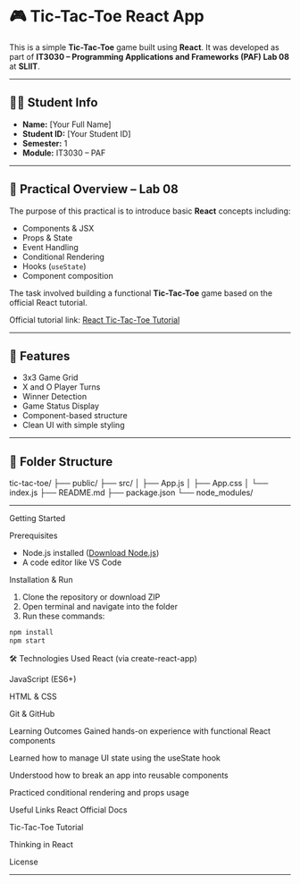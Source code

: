 # 🎮 Tic-Tac-Toe React App

This is a simple **Tic-Tac-Toe** game built using **React**. It was developed as part of **IT3030 – Programming Applications and Frameworks (PAF) Lab 08** at **SLIIT**.

---

## 👨‍🎓 Student Info

- **Name:** [Your Full Name]
- **Student ID:** [Your Student ID]
- **Semester:** 1
- **Module:** IT3030 – PAF

---

## 🧠 Practical Overview – Lab 08

The purpose of this practical is to introduce basic **React** concepts including:

- Components & JSX
- Props & State
- Event Handling
- Conditional Rendering
- Hooks (`useState`)
- Component composition

The task involved building a functional **Tic-Tac-Toe** game based on the official React tutorial.

Official tutorial link: [React Tic-Tac-Toe Tutorial](https://react.dev/learn/tutorial-tic-tac-toe)

---

## 📌 Features

- 3x3 Game Grid
- X and O Player Turns
- Winner Detection
- Game Status Display
- Component-based structure
- Clean UI with simple styling

---

## 📂 Folder Structure

tic-tac-toe/
├── public/
├── src/
│ ├── App.js
│ ├── App.css
│ └── index.js
├── README.md
├── package.json
└── node_modules/

---

Getting Started

Prerequisites

- Node.js installed ([Download Node.js](https://nodejs.org))
- A code editor like VS Code

Installation & Run

1. Clone the repository or download ZIP
2. Open terminal and navigate into the folder
3. Run these commands:

```bash
npm install
npm start
```

🛠 Technologies Used
React (via create-react-app)

JavaScript (ES6+)

HTML & CSS

Git & GitHub

Learning Outcomes
Gained hands-on experience with functional React components

Learned how to manage UI state using the useState hook

Understood how to break an app into reusable components

Practiced conditional rendering and props usage

Useful Links
React Official Docs

Tic-Tac-Toe Tutorial

Thinking in React

License

---
